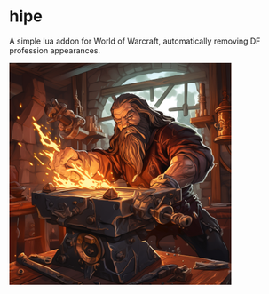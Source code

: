 # hipe

A simple lua addon for World of Warcraft, automatically removing DF profession appearances.

![logo](assets/logo.png "logo")